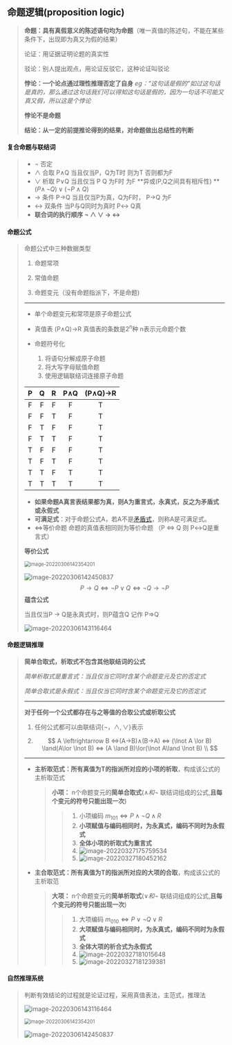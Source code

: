 ## 命题逻辑(proposition logic)

> **命题：具有真假意义的陈述语句均为命题**（唯一真值的陈述句，不能在某些条件下，出现即为真又为假的结果）
>
> 论证：用证据证明论题的真实性
>
> 驳论：别人提出观点，用论证反驳它，这种论证叫驳论
>
> **悖论：一个论点通过理性推理否定了自身**  _eg：“这句话是假的”如过这句话是真的，那么通过这句话我们可以得知这句话是假的，因为一句话不可能又真又假，所以这是个悖论_
>
> **悖论不是命题**
>
> **结论：从一定的前提推论得到的结果，对命题做出总结性的判断**
>
> 
 #### **复合命题与联结词**
>
>- $\lnot$   否定
>- $\land$ 合取  P$\land$Q 当且仅当P，Q为T时 则为T 否则都为F 
>- $\lor$ 析取   P$\lor$Q 当且仅当 P  Q 为F时 为F    **异或(P,Q之间具有相斥性) ** $(P\land\,\lnot Q)\lor(\lnot P\land Q)$
>- $\to$  条件  P$\to$Q 当且仅当P为真，Q为F时，  P$\to$Q 为F
>- $\leftrightarrow$ 双条件  当P与Q同时为真时  P$\leftrightarrow$ Q真
>- **联合词的执行顺序   $\lnot$   $\land$  $\lor$  $\to$  $\leftrightarrow$** 
>
#### **命题公式**
>命题公式中三种数据类型
>
>1. 命题常项
>
>2. 常值命题
>
>3. 命题变元（没有命题指派下，不是命题)
>
>---
>
>- 单个命题变元和常项是原子命题公式
>- 真值表  (P$\land$Q)$\to$R   真值表的条数是$2^n$种 n表示元命题个数
>- 命题符号化
>
>	1. 将语句分解成原子命题
>	2. 将大写字母赋值命题
>	3. 使用逻辑联结词连接原子命题
>
>|  P   |  Q   |  R   | P$\land$Q | (P$\land$Q)$\to$R |
>| :--: | :--: | :--: | :-------: | :---------------: |
>|  F   |  F   |  F   |     F     |         T         |
>|  F   |  F   |  T   |     F     |         T         |
>|  F   |  T   |  F   |     F     |         T         |
>|  F   |  T   |  T   |     F     |         T         |
>|  T   |  F   |  F   |     F     |         T         |
>|  T   |  F   |  T   |     F     |         T         |
>|  T   |  T   |  F   |     T     |         T         |
>|  T   |  T   |  T   |     T     |         T         |
>
>-  **如果命题A真言表结果都为真，则A为重言式，永真式，反之为矛盾式或永假式**
>-  **可满足式**：对于命题公式A，若A不是[矛盾式](https://baike.baidu.com/item/矛盾式)，则称A是可满足式。                                                                                                                                                                                                                                                                                                                                                                                                                                                                                                                                                                                                                                                                                                                                                                                                                                                                                                                                                                                                                                                                                                                                                                                                                                                                                                                                                                                                                                                                                                                                                                                                                                                                                                                                                                                                                                                                                                                                                                                                                                                                                                                                                                                                                                                                                                                                                                                                                                                                                                                                                                                                                                                                                                                                                                                                                                                                                                                                                                                                                                                                                                                                                                                                                                                                                                                                                                                                                                                                                                                                                                                                                                                                                                                                                                                                                                                                                                                                                                                                                                                                                                                                                                                                                                                                                                                                                                                                                                                                                                                      
>- $\Leftrightarrow$等价命题   命题的真值表相同则为等价命题 （P $\Leftrightarrow$ Q 则 P$\leftrightarrow$Q是重言式）
>
>**等价公式**
>
><img src="image-20220306142354201.png" alt="image-20220306142354201" style="zoom:80%;" /> 
>
>![image-20220306142450837](image-20220306142450837.png) 
>$$
>P \to Q \Leftrightarrow \lnot P \lor Q \Leftrightarrow \lnot Q \to \lnot P
>$$
>**蕴含公式**
>
>当且仅当P $\to$ Q是永真式时，则P蕴含Q 记作 P$\Rightarrow$Q
>
>![image-20220306143116464](image-20220306143116464.png) 

#### **命题逻辑推理**

> **简单合取式，析取式不包含其他联结词的公式**
>
> *简单析取式是重言式：当且仅当它同时含某个命题变元及它的否定式*
>
> *简单合取式是永假式：当且仅当它同时含某个命题变元及它的否定式*
>
> ---
>
> **对于任何一个公式都存在与之等值的合取公式或析取公式**
>
> 1. 任何公式都可以由联结词{$\lnot ， \land,\lor$}表示
>
> 2. $$
>    A \leftrightarrow B ⇔(A→B)∧(B→A) ⇔ (\lnot A \lor B) \land(A\lor \lnot B) ⇔ (A \land B)\lor(\lnot A\land \lnot B) \\
>    $$
>
> ---
>
> - **主析取范式：**所有真值为T的指派所对应的**小项的析取**，构成该公式的主析取范式
>
>   > **小项：** n个命题变元的**简单合取式**($\land 和 \lnot$ 联结词组成的公式,**且每个变元的符号只能出现一次**)
>   >
>   > > 1. 小项编码 $m_{101} ⇔ P \land \lnot Q \land R$
>   > > 2. **小项赋值与编码相同时，为永真式，编码不同时为永假式**
>   > > 3.  **全体小项的析取式为重言式**
>   > > 4. ![image-20220327175759534](image-20220327175759534.png) 
>   > > 5. ![image-20220327180452162](image-20220327180452162.png) 
>
> - **主合取范式：**所有真值为T的指派所对应的**大项的合取**，构成该公式的主析取范 
>
>   > **大项：**  n个命题变元的**简单析取式**($\lor 和 \lnot$ 联结词组成的公式,**且每个变元的符号只能出现一次**)
>   >
>   > > 1. 大项编码 $m_{010} ⇔ P \lor \lnot Q \lor R$
>   > > 2. **大项赋值与编码相同时，为永真式，编码不同时为永假式**
>   > > 3.  **全体大项的析合式为永假式**
>   > > 4. ![image-20220327181015648](image-20220327181015648.png) 
>   > > 5. ![image-20220327181239381](image-20220327181239381.png)
>   
>   
>
#### **自然推理系统**
>判断有效结论的过程就是论证过程，采用真值表法，主范式，推理法
>
>![image-20220306143116464](image-20220306143116464.png)
>
><img src="image-20220306142354201.png" alt="image-20220306142354201" style="zoom:80%;" /> 
>
>![image-20220306142450837](image-20220306142450837.png)

 
